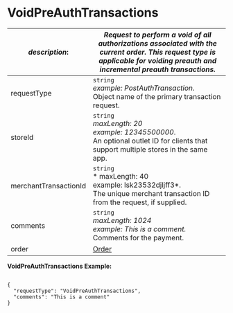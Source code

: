 
# VoidPreAuthTransactions

| *description*:   | *Request to perform a void of all authorizations associated with the current order. This request type is applicable for voiding preauth and incremental preauth transactions.*|
|----|----|
| requestType |    ``` string ``` <br/> *example: PostAuthTransaction.*  <br/> Object name of the primary transaction request.|
| storeId |    ``` string ```  <br/>  *maxLength: 20 <br/>   example: 12345500000*.  <br/> An optional outlet ID for clients that support multiple stores in the same app.|
| merchantTransactionId |    ``` string ```  <br/>   * maxLength: 40  <br/> example: lsk23532djljff3*.  <br/> The unique merchant transaction ID from the request, if supplied.|
| comments |    ``` string ```  <br/>  *maxLength: 1024   <br/>  example: This is a comment.*  <br/>  Comments for the payment.|
| order | [Order](?path=docs/schemas-md/Order.md)|

**VoidPreAuthTransactions Example:**

```{r}

{
  "requestType": "VoidPreAuthTransactions",
  "comments": "This is a comment"
}
```   





   



 
